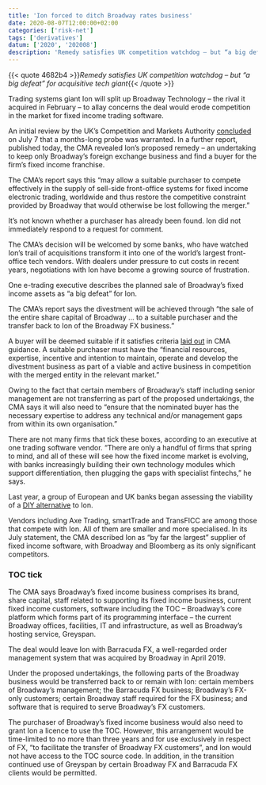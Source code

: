 ```yaml
---
title: 'Ion forced to ditch Broadway rates business'
date: 2020-08-07T12:00:00+02:00
categories: ['risk-net']
tags: ['derivatives']
datum: ['2020', '202008']
description: 'Remedy satisfies UK competition watchdog – but “a big defeat” for acquisitive tech giant'
---
```


{{< quote 4682b4 >}}_Remedy satisfies UK competition watchdog – but “a big defeat” for acquisitive tech giant_{{< /quote >}}

Trading systems giant Ion will split up Broadway Technology – the rival it acquired in February – to allay concerns the deal would erode competition in the market for fixed income trading software.

An initial review by the UK’s Competition and Markets Authority [concluded](https://www.risk.net/derivatives/7652271/uk-watchdog-has-competition-concerns-over-ion-broadway-deal) on July 7 that a months-long probe was warranted. In a further report, published today, the CMA revealed Ion’s proposed remedy – an undertaking to keep only Broadway’s foreign exchange business and find a buyer for the firm’s fixed income franchise.

The CMA’s report says this “may allow a suitable purchaser to compete effectively in the supply of sell-side front-office systems for fixed income electronic trading, worldwide and thus restore the competitive constraint provided by Broadway that would otherwise be lost following the merger.”

It’s not known whether a purchaser has already been found. Ion did not immediately respond to a request for comment.

The CMA’s decision will be welcomed by some banks, who have watched Ion’s trail of acquisitions transform it into one of the world’s largest front-office tech vendors. With dealers under pressure to cut costs in recent years, negotiations with Ion have become a growing source of frustration.

One e-trading executive describes the planned sale of Broadway’s fixed income assets as “a big defeat” for Ion.

The CMA’s report says the divestment will be achieved through “the sale of the entire share capital of Broadway … to a suitable purchaser and the transfer back to Ion of the Broadway FX business.”

A buyer will be deemed suitable if it satisfies criteria [laid out](https://assets.publishing.service.gov.uk/government/uploads/system/uploads/attachment_data/file/764372/Merger_remedies_guidance.pdf) in CMA guidance. A suitable purchaser must have the “financial resources, expertise, incentive and intention to maintain, operate and develop the divestment business as part of a viable and active business in competition with the merged entity in the relevant market.”

Owing to the fact that certain members of Broadway’s staff including senior management are not transferring as part of the proposed undertakings, the CMA says it will also need to “ensure that the nominated buyer has the necessary expertise to address any technical and/or management gaps from within its own organisation.”

There are not many firms that tick these boxes, according to an executive at one trading software vendor. “There are only a handful of firms that spring to mind, and all of these will see how the fixed income market is evolving, with banks increasingly building their own technology modules which support differentiation, then plugging the gaps with specialist fintechs,” he says.

Last year, a group of European and UK banks began assessing the viability of a [DIY alternative](https://www.risk.net/derivatives/7174836/banks-team-up-for-ion-replacement-project) to Ion.

Vendors including Axe Trading, smartTrade and TransFICC are among those that compete with Ion. All of them are smaller and more specialised. In its July statement, the CMA described Ion as “by far the largest” supplier of fixed income software, with Broadway and Bloomberg as its only significant competitors.

### TOC tick

The CMA says Broadway’s fixed income business comprises its brand, share capital, staff related to supporting its fixed income business, current fixed income customers, software including the TOC – Broadway’s core platform which forms part of its programming interface – the current Broadway offices, facilities, IT and infrastructure, as well as Broadway’s hosting service, Greyspan.

The deal would leave Ion with Barracuda FX, a well-regarded order management system that was acquired by Broadway in April 2019.

Under the proposed undertakings, the following parts of the Broadway business would be transferred back to or remain with Ion: certain members of Broadway’s management; the Barracuda FX business; Broadway’s FX-only customers; certain Broadway staff required for the FX business; and software that is required to serve Broadway’s FX customers.

The purchaser of Broadway’s fixed income business would also need to grant Ion a licence to use the TOC. However, this arrangement would be time-limited to no more than three years and for use exclusively in respect of FX, “to facilitate the transfer of Broadway FX customers”, and Ion would not have access to the TOC source code. In addition, in the transition continued use of Greyspan by certain Broadway FX and Barracuda FX clients would be permitted.

